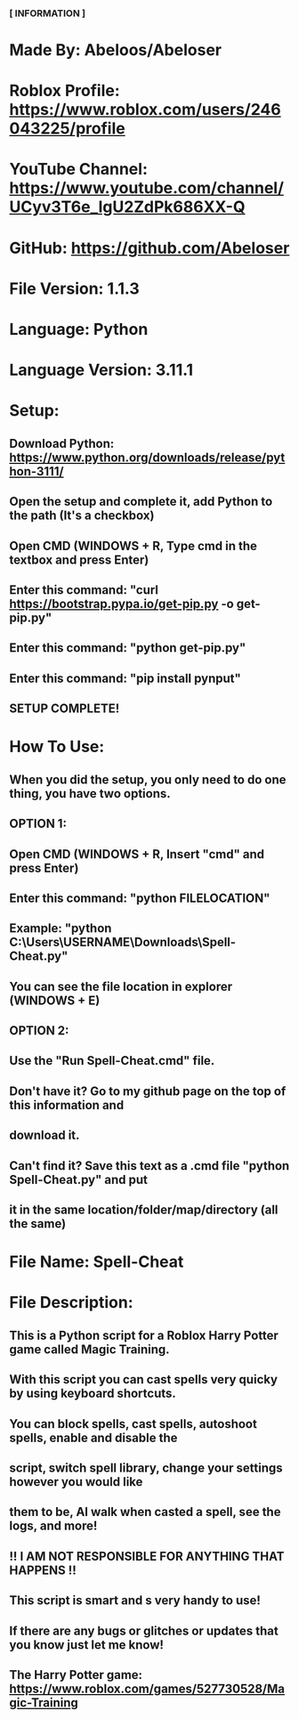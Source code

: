 ### [ INFORMATION ] ###
#
####
#
# Made By: Abeloos/Abeloser
# Roblox Profile: https://www.roblox.com/users/246043225/profile
# YouTube Channel: https://www.youtube.com/channel/UCyv3T6e_IgU2ZdPk686XX-Q
# GitHub: https://github.com/Abeloser
#
# File Version: 1.1.3
# Language: Python
# Language Version: 3.11.1
#
# Setup:
## Download Python: https://www.python.org/downloads/release/python-3111/
## Open the setup and complete it, add Python to the path (It's a checkbox)
## Open CMD (WINDOWS + R, Type cmd in the textbox and press Enter)
## Enter this command: "curl https://bootstrap.pypa.io/get-pip.py -o get-pip.py"
## Enter this command: "python get-pip.py"
## Enter this command: "pip install pynput"
## SETUP COMPLETE!
#
# How To Use:
## When you did the setup, you only need to do one thing, you have two options.
##
## OPTION 1:
## Open CMD (WINDOWS + R, Insert "cmd" and press Enter)
## Enter this command: "python FILELOCATION"
## Example: "python C:\Users\USERNAME\Downloads\Spell-Cheat.py"
## You can see the file location in explorer (WINDOWS + E)
##
## OPTION 2:
## Use the "Run Spell-Cheat.cmd" file.
## Don't have it? Go to my github page on the top of this information and
## download it.
## Can't find it? Save this text as a .cmd file "python Spell-Cheat.py" and put
## it in the same location/folder/map/directory (all the same)
##
#
# File Name: Spell-Cheat
# File Description:
## This is a Python script for a Roblox Harry Potter game called Magic Training.
## With this script you can cast spells very quicky by using keyboard shortcuts.
## You can block spells, cast spells, autoshoot spells, enable and disable the
## script, switch spell library, change your settings however you would like
## them to be, AI walk when casted a spell, see the logs, and more!
##
## !! I AM NOT RESPONSIBLE FOR ANYTHING THAT HAPPENS !!
##
## This script is smart and s very handy to use!
## If there are any bugs or glitches or updates that you know just let me know!
##
## The Harry Potter game: https://www.roblox.com/games/527730528/Magic-Training
#
####
